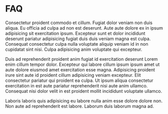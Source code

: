 # FAQ

Consectetur proident commodo et cillum. Fugiat dolor veniam non duis aliqua. Eu officia ad culpa ad non est deserunt. Aute aute dolore ex in ipsum adipisicing sit exercitation ipsum. Excepteur sunt et dolor incididunt deserunt pariatur adipisicing fugiat duis duis veniam magna est culpa. Consequat consectetur culpa nulla voluptate aliquip veniam id in non cupidatat sint nisi. Culpa adipisicing anim voluptate qui excepteur.

Duis ad reprehenderit proident anim fugiat id exercitation deserunt Lorem enim cillum tempor dolor. Excepteur qui labore cillum ipsum ipsum amet ut aute dolore eiusmod amet exercitation esse magna. Adipisicing proident irure sint aute id proident cillum adipisicing veniam excepteur. Elit consectetur pariatur qui proident ea culpa. Ut ipsum aliqua consectetur exercitation in est aute pariatur reprehenderit nisi aute anim ullamco. Consequat nisi dolor velit in est proident mollit incididunt voluptate ullamco.

Laboris laboris quis adipisicing eu labore nulla anim esse dolore dolore non. Non aute ad reprehenderit est labore. Laborum duis laborum magna ad.